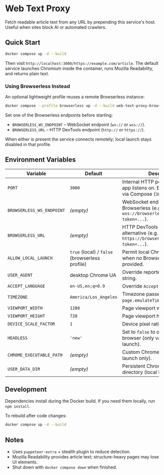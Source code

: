 # Web Text Proxy

Fetch readable article text from any URL by prepending this service's host. Useful when sites block AI or automated crawlers.

## Quick Start

```sh
docker compose up -d --build
```

Then visit `http://localhost:3000/https://example.com/article`. The default service launches Chromium inside the container, runs Mozilla Readability, and returns plain text.

### Using Browserless Instead

An optional lightweight profile reuses a remote Browserless instance:

```sh
docker compose --profile browserless up -d --build web-text-proxy-browserless
```

Set one of the Browserless endpoints before starting:

- `BROWSERLESS_WS_ENDPOINT` – WebSocket endpoint (`ws://` or `wss://`).
- `BROWSERLESS_URL` – HTTP DevTools endpoint (`http://` or `https://`).

When either is present the service connects remotely; local launch stays disabled in that profile.

## Environment Variables

| Variable | Default | Description |
| --- | --- | --- |
| `PORT` | `3000` | Internal HTTP port the Express app listens on. Exposed externally via Compose (`3000:3000`). |
| `BROWSERLESS_WS_ENDPOINT` | _(empty)_ | WebSocket endpoint for Browserless (e.g. `wss://browserless.example.com?token=...`). |
| `BROWSERLESS_URL` | _(empty)_ | HTTP DevTools endpoint alternative (e.g. `https://browserless.example.com?token=...`). |
| `ALLOW_LOCAL_LAUNCH` | `true` (local) / `false` (browserless profile) | Permit local Chromium launch when no Browserless endpoint is provided.
| `USER_AGENT` | desktop Chrome UA | Override reported user-agent string. |
| `ACCEPT_LANGUAGE` | `en-US,en;q=0.9` | Override `Accept-Language` header. |
| `TIMEZONE` | `America/Los_Angeles` | Timezone passed to `page.emulateTimezone`. |
| `VIEWPORT_WIDTH` | `1280` | Page viewport width. |
| `VIEWPORT_HEIGHT` | `720` | Page viewport height. |
| `DEVICE_SCALE_FACTOR` | `1` | Device pixel ratio. |
| `HEADLESS` | `'new'` | Set to `false` to open a visible browser (only valid with local launch). |
| `CHROME_EXECUTABLE_PATH` | _(empty)_ | Custom Chrome binary path (local launch only). |
| `USER_DATA_DIR` | _(empty)_ | Persistent Chrome profile directory (local launch only). |

## Development

Dependencies install during the Docker build. If you need them locally, run `npm install`.

To rebuild after code changes:

```sh
docker compose up -d --build
```

## Notes

- Uses `puppeteer-extra` + stealth plugin to reduce detection.
- Mozilla Readability provides article text; structure-heavy pages may lose UI elements.
- Shut down with `docker compose down` when finished.
